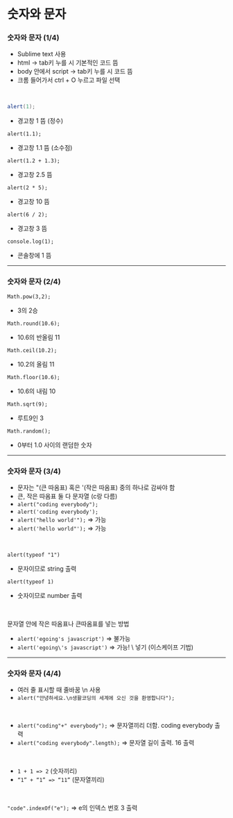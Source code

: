 # 숫자와 문자
### 숫자와 문자 (1/4)

- Sublime text 사용
- html -> tab키 누를 시 기본적인 코드 뜸
- body 안에서 script -> tab키 누를 시 코드 뜸
- 크롬 들어가서 ctrl + O 누르고 파일 선택
</br>

```java
alert(1);
```
- 경고창 1 뜸 (정수)

`alert(1.1);`
- 경고창 1.1 뜸 (소수점)

`alert(1.2 + 1.3);` 
- 경고창 2.5 뜸
  
`alert(2 * 5);`
- 경고창 10 뜸
  
`alert(6 / 2);`
- 경고창 3 뜸
  
`console.log(1);`
- 콘솔창에 1 뜸

---

### 숫자와 문자 (2/4)

`Math.pow(3,2);` 
- 3의 2승
  
`Math.round(10.6);`
- 10.6의 반올림 11
  
`Math.ceil(10.2);` 
- 10.2의 올림 11
  
`Math.floor(10.6);` 
- 10.6의 내림 10
  
`Math.sqrt(9);` 
- 루트9인 3
  
`Math.random();`
- 0부터 1.0 사이의 랜덤한 숫자

---

### 숫자와 문자 (3/4)

- 문자는 "(큰 따옴표) 혹은 '(작은 따옴표) 중의 하나로 감싸야 함
- 큰, 작은 따옴표 둘 다 문자열 (c랑 다름)
- `alert("coding everybody");`
- `alert('coding everybody');`
- `alert("hello world'");` => 가능
- `alert('hello world"');` => 가능
</br>

`alert(typeof "1")` 
- 문자이므로 string 출력
  
`alert(typeof 1)` 
- 숫자이므로 number 출력
</br>

문자열 안에 작은 따옴표나 큰따옴표를 넣는 방법
- `alert('egoing's javascript')` => 불가능
- `alert('egoing\'s javascript')` => 가능! \ 넣기 (이스케이프 기법) 

---

### 숫자와 문자 (4/4)

- 여러 줄 표시할 때 줄바꿈 \n 사용
- `alert("안녕하세요.\n생활코딩의 세계에 오신 것을 환영합니다");`
</br>

- `alert("coding"+" everybody");` => 문자열끼리 더함. coding everybody 출력
- `alert("coding everybody".length);` => 문자열 길이 출력. 16 출력
</br>

- `1 + 1 => 2` (숫자끼리)
- `“1” + “1” => “11”` (문자열끼리)
</br>

`"code".indexOf("e");` => e의 인덱스 번호 3 출력

